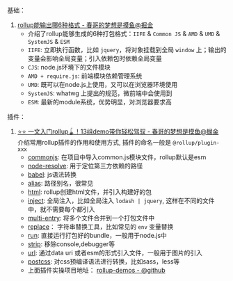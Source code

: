 基础：

1. [rollup能输出哪6种格式 - 春哥的梦想是摸鱼@掘金](https://juejin.cn/post/7051236803344334862)
   - 介绍了rollup能够生成的6种打包格式：`IIFE` & `Common JS` & `AMD` & `UMD` & `SystemJS` & `ESM`
   - `IIFE`: 立即执行函数，比如 `jquery`，将对象挂载到全局 `window` 上；输出的变量会影响全局变量；引入依赖包时依赖全局变量
   - `CJS`: node.js环境下的文件模块
   - `AMD + require.js`: 前端模块依赖管理系统
   - `UMD`: 既可以在node.js上使用，又可以在浏览器环境使用
   - `SystemJS`: whatwg 上提出的规范，微前端中会使用到
   - `ESM`: 最新的module系统，优势明显，对浏览器要求高



插件：

1. [⭐️⭐️ 一文入门rollup🪀！13组demo带你轻松驾驭 - 春哥的梦想是摸鱼@掘金](https://juejin.cn/post/7069555431303020580) 介绍常用rollup插件的作用和使用方式, 插件的命名一般是 `@rollup/plugin-xxx`
   - [commonjs](https://github.com/rollup/plugins/tree/master/packages/commonjs): 在项目中导入common.js模块文件，rollup默认是esm
   - [node-resolve](https://github.com/rollup/plugins/tree/master/packages/node-resolve): 用于定位第三方依赖的路径
   - [babel](https://github.com/rollup/plugins/tree/master/packages/babel): js语法转换
   - [alias](https://github.com/rollup/plugins/tree/master/packages/alias): 路径别名，很常见
   - [html](https://github.com/rollup/plugins/tree/master/packages/html): rollup创建html文件，并引入构建好的包
   - [inject](https://github.com/rollup/plugins/tree/master/packages/inject): 全局注入，比如全局注入 `lodash | jquery`, 这样在不同的文件中，就不需要每个都引入
   - [multi-entry](https://github.com/rollup/plugins/tree/master/packages/multi-entry): 将多个文件合并到一个打包文件中
   - [replace](https://github.com/rollup/plugins/tree/master/packages/replace)： 字符串替换工具，比如常见的 `env` 变量替换
   - [run](https://github.com/rollup/plugins/tree/master/packages/run): 直接运行打包好的bundle，一般用于node.js中
   - [strip](https://github.com/rollup/plugins/tree/master/packages/strip): 移除console,debugger等
   - [url](https://github.com/rollup/plugins/tree/master/packages/url): 通过data uri 或者esm的形式引入文件，一般用于图片的引入
   - [postcss](https://github.com/egoist/rollup-plugin-postcss): 对css预编译语法进行转换，比如sass，less等
   - 上面插件实操项目地址： [rollup-demos - @github](https://github.com/zhangshichun/rollup-demos)